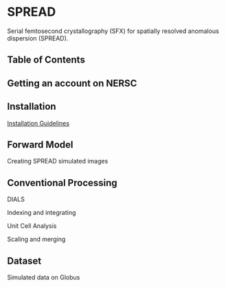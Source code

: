 # SPREAD
Serial femtosecond crystallography (SFX) for spatially resolved anomalous dispersion (SPREAD).

## Table of Contents

## Getting an account on NERSC

## Installation

[Installation Guidelines](docs/INSTALL.md)

## Forward Model
Creating SPREAD simulated images

## Conventional Processing
DIALS

Indexing and integrating

Unit Cell Analysis

Scaling and merging


## Dataset

Simulated data on Globus
